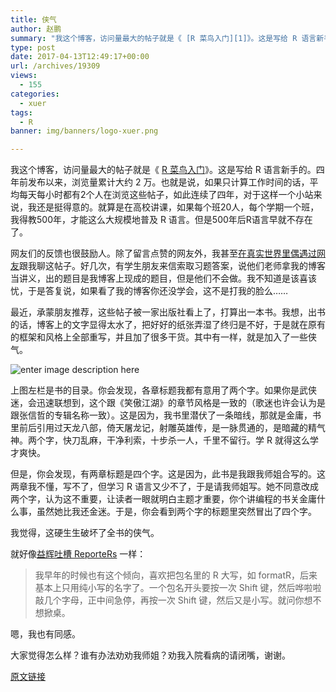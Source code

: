 ```yaml
---
title: 侠气
author: 赵鹏
summary: "我这个博客，访问量最大的帖子就是《 [R 菜鸟入门][1]》。这是写给 R 语言新手的。四年前发布以来，浏览量累计大约 2 万。也就是说，如果只计算工作时间的话，平均每天每小时都有2个人在浏览这些帖子，如此连续了四年，对于这样一个小站来说，我还是挺得意的。就算是在高校讲课，如果每个班20人，每个学期一个班，我得教500年，才能这么大规模地普及 R 语言。但是500年后R语言早就不存在了。"
type: post
date: 2017-04-13T12:49:17+00:00
url: /archives/19309
views:
  - 155
categories:
  - xuer
tags:
  - R
banner: img/banners/logo-xuer.png

---
```

我这个博客，访问量最大的帖子就是《 [R 菜鸟入门][1]》。这是写给 R 语言新手的。四年前发布以来，浏览量累计大约 2 万。也就是说，如果只计算工作时间的话，平均每天每小时都有2个人在浏览这些帖子，如此连续了四年，对于这样一个小站来说，我还是挺得意的。就算是在高校讲课，如果每个班20人，每个学期一个班，我得教500年，才能这么大规模地普及 R 语言。但是500年后R语言早就不存在了。

<!--more-->

网友们的反馈也很鼓励人。除了留言点赞的网友外，我甚至[在真实世界里偶遇过网友][2]跟我聊这帖子。好几次，有学生朋友来信索取习题答案，说他们老师拿我的博客当讲义，出的题目是我博客上现成的题目，但是他们不会做。我不知道是该喜该忧，于是答复说，如果看了我的博客你还没学会，这不是打我的脸么……

最近，承蒙朋友推荐，这些帖子被一家出版社看上了，打算出一本书。我想，出书的话，博客上的文字显得太水了，把好好的纸张弄湿了终归是不好，于是就在原有的框架和风格上全部重写，并且加了很多干货。其中有一样，就是加入了一些侠气。

![enter image description here][3]

上图左栏是书的目录。你会发现，各章标题我都有意用了两个字。如果你是武侠迷，会迅速联想到，这个跟《笑傲江湖》的章节风格是一致的（歌迷也许会认为是跟张信哲的专辑名称一致）。这是因为，我书里潜伏了一条暗线，那就是金庸，书里前后引用过天龙八部，倚天屠龙记，射雕英雄传，是一脉贯通的，是暗藏的精气神。两个字，快刀乱麻，干净利索，十步杀一人，千里不留行。学 R 就得这么学才爽快。

但是，你会发现，有两章标题是四个字。这是因为，此书是我跟我师姐合写的。这两章我不懂，写不了，但学习 R 语言又少不了，于是请我师姐写。她不同意改成两个字，认为这不重要，让读者一眼就明白主题才重要，你个讲编程的书关金庸什么事，虽然她比我还金迷。于是，你会看到两个字的标题里突然冒出了四个字。

我觉得，这硬生生破坏了全书的侠气。

就好像[益辉吐槽 ReporteRs][4] 一样：

> 我早年的时候也有这个倾向，喜欢把包名里的 R 大写，如 formatR，后来基本上只用纯小写的名字了。一个包名开头要按一次 Shift 键，然后哗啦啦敲几个字母，正中间急停，再按一次 Shift 键，然后又是小写。就问你想不想掀桌。

嗯，我也有同感。

大家觉得怎么样？谁有办法劝劝我师姐？劝我入院看病的请闭嘴，谢谢。

 [1]: http://pzhao.org/r4dummies
 [2]: http://pzhao.org/archives/18994
 [3]: http://pzhao.org/wp-content/uploads/2017/04/xajh.jpg
 [4]: https://yihui.name/cn/2017/04/r-markdown-office/

[原文链接](http://dapengde.com/archives/19309)

